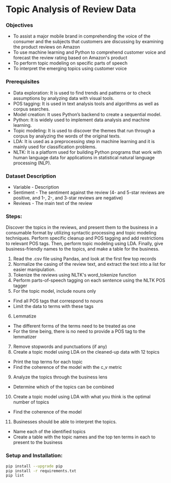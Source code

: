 # Topic Analysis of Review Data
### Objectives
- To assist a major mobile brand in comprehending the
voice of the consumer and the subjects that customers are
discussing by examining the product reviews on Amazon
- To use machine learning and Python to comprehend
customer voice and forecast the review rating based on
Amazon's product
- To perform topic modeling on specific parts of speech
- To interpret the emerging topics using customer voice

### Prerequisites
- Data exploration: It is used to find trends and patterns or to check
assumptions by analyzing data with visual tools.
- POS tagging: It is used in text analysis tools and algorithms as well as
corpus searches.
- Model creation: It uses Python’s backend to create a sequential
model.
- Python: It is widely used to implement data analysis and machine
learning.
- Topic modeling: It is used to discover the themes that run through a
corpus by analyzing the words of the original texts.
- LDA: It is used as a preprocessing step in machine learning and it is
mainly used for classification problems.
- NLTK: It is a platform used for building Python programs that work
with human language data for applications in statistical natural
language processing (NLP).

### Dataset Description
- Variable - Description
- Sentiment - The sentiment against the review (4- and 5-star
reviews are positive, and 1-, 2-, and 3-star reviews
are negative)
- Reviews - The main text of the review

### Steps:
Discover the topics in the reviews, and present them to the business in
a consumable format by utilizing syntactic processing and topic
modeling techniques.
Perform specific cleanup and POS tagging and add restrictions to
relevant POS tags. Then, perform topic modeling using LDA. Finally,
give business-friendly names to the topics, and make a table for the
business.
1. Read the .csv file using Pandas, and look at the first few top records
2. Normalize the casing of the review text, and extract the text into a
list for easier manipulation.
3. Tokenize the reviews using NLTK's word_tokenize function
4. Perform parts-of-speech tagging on each sentence using the NLTK
POS tagger
5. For the topic model, include nouns only
- Find all POS tags that correspond to nouns
- Limit the data to terms with these tags
6. Lemmatize
- The different forms of the terms need to be treated as one
- For the time being, there is no need to provide a POS tag to the
lemmatizer
7. Remove stopwords and punctuations (if any)
8. Create a topic model using LDA on the cleaned-up data with 12 topics
- Print the top terms for each topic
- Find the coherence of the model with the c_v metric
9. Analyze the topics through the business lens
- Determine which of the topics can be combined
10. Create a topic model using LDA with what you think is the optimal
number of topics
- Find the coherence of the model
11. Businesses should be able to interpret the topics.
- Name each of the identified topics
- Create a table with the topic names and the top ten terms in each
to present to the business

### Setup and Installation:
```bash
pip install --upgrade pip
pip install -r requirements.txt
pip list
```
